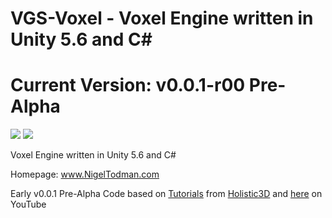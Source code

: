# VGS-Voxel - Voxel Engine written in Unity 5.6 and C#

# Current Version: v0.0.1-r00 Pre-Alpha

<img src="https://i.gyazo.com/9b487c5ed7bf6f544ff30353cca1ffaa.jpg">

<img src="https://i.gyazo.com/c06e0936bd7012f07b93342fac2fb801.jpg">

Voxel Engine written in Unity 5.6 and C#

Homepage: <a href="hhttp://www.nigeltodman.com/2017/05/08/vgs-voxel-voxel-engine-written-in-unity-5-6-and-c/">www.NigelTodman.com</a>

Early v0.0.1 Pre-Alpha Code based on <a href="http://holistic3d.com/tutorials/">Tutorials</a> from <a href="http://holistic3d.com/">Holistic3D</a> and <a href="https://www.youtube.com/watch?v=4hVAzRahcdY">here</a> on YouTube